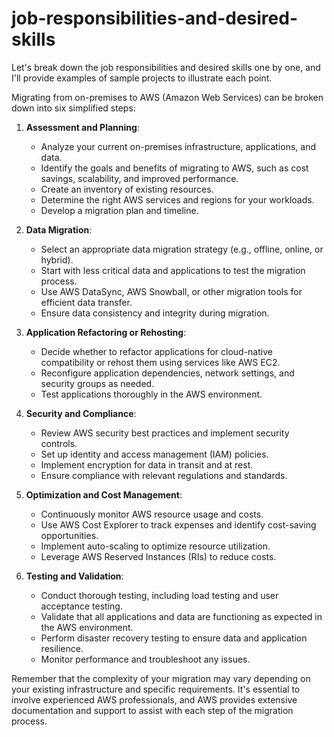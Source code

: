 # job-responsibilities-and-desired-skills
Let's break down the job responsibilities and desired skills one by one, and I'll provide examples of sample projects to illustrate each point.


Migrating from on-premises to AWS (Amazon Web Services) can be broken down into six simplified steps:

1. **Assessment and Planning**:
   - Analyze your current on-premises infrastructure, applications, and data.
   - Identify the goals and benefits of migrating to AWS, such as cost savings, scalability, and improved performance.
   - Create an inventory of existing resources.
   - Determine the right AWS services and regions for your workloads.
   - Develop a migration plan and timeline.

2. **Data Migration**:
   - Select an appropriate data migration strategy (e.g., offline, online, or hybrid).
   - Start with less critical data and applications to test the migration process.
   - Use AWS DataSync, AWS Snowball, or other migration tools for efficient data transfer.
   - Ensure data consistency and integrity during migration.

3. **Application Refactoring or Rehosting**:
   - Decide whether to refactor applications for cloud-native compatibility or rehost them using services like AWS EC2.
   - Reconfigure application dependencies, network settings, and security groups as needed.
   - Test applications thoroughly in the AWS environment.

4. **Security and Compliance**:
   - Review AWS security best practices and implement security controls.
   - Set up identity and access management (IAM) policies.
   - Implement encryption for data in transit and at rest.
   - Ensure compliance with relevant regulations and standards.

5. **Optimization and Cost Management**:
   - Continuously monitor AWS resource usage and costs.
   - Use AWS Cost Explorer to track expenses and identify cost-saving opportunities.
   - Implement auto-scaling to optimize resource utilization.
   - Leverage AWS Reserved Instances (RIs) to reduce costs.

6. **Testing and Validation**:
   - Conduct thorough testing, including load testing and user acceptance testing.
   - Validate that all applications and data are functioning as expected in the AWS environment.
   - Perform disaster recovery testing to ensure data and application resilience.
   - Monitor performance and troubleshoot any issues.

Remember that the complexity of your migration may vary depending on your existing infrastructure and specific requirements. It's essential to involve experienced AWS professionals, and AWS provides extensive documentation and support to assist with each step of the migration process.